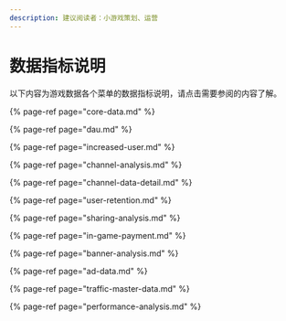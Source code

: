```yaml
---
description: 建议阅读者：小游戏策划、运营
---
```


# 数据指标说明

以下内容为游戏数据各个菜单的数据指标说明，请点击需要参阅的内容了解。

{% page-ref page="core-data.md" %}

{% page-ref page="dau.md" %}

{% page-ref page="increased-user.md" %}

{% page-ref page="channel-analysis.md" %}

{% page-ref page="channel-data-detail.md" %}

{% page-ref page="user-retention.md" %}

{% page-ref page="sharing-analysis.md" %}

{% page-ref page="in-game-payment.md" %}

{% page-ref page="banner-analysis.md" %}

{% page-ref page="ad-data.md" %}

{% page-ref page="traffic-master-data.md" %}

{% page-ref page="performance-analysis.md" %}

